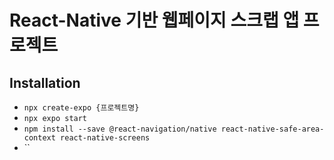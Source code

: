 # React-Native 기반 웹페이지 스크랩 앱 프로젝트

## Installation

- `npx create-expo {프로젝트명}`
- `npx expo start`
- `npm install --save @react-navigation/native react-native-safe-area-context react-native-screens`
- ``
